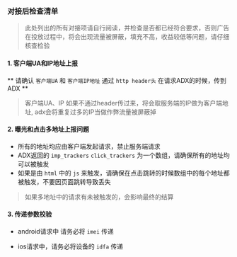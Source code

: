 ### 对接后检查清单

> 此处列出的所有对接项请自行阅读，并检查是否都已经符合要求，否则广告在投放过程中，将会出现流量被屏蔽，填充不高，收益较低等问题，请仔细核查检验

#### 1. 客户端UA和IP地址上报

** 请确认 ``客户端UA`` 和 ``客户端IP地址`` 通过 ``http header头`` 在请求ADX的时候，传到ADX **

> 客户端UA、IP 如果不通过header传过来，将会取服务端的IP做为客户端地址, adx会将重复过多的IP当做作弊流量被屏蔽掉

#### 2. 曝光和点击多地址上报问题

   - 所有的地址均应由客户端发起请求，禁止服务端请求
   - ADX返回的 ``imp_trackers`` ``click_trackers`` 为一个数组，请确保所有的地址均可以被触发
   - 如果是由 ``html`` 中的 ``js`` 来触发，请确保在点击跳转的时候数组中的每个地址都被触发，不要因页面跳转导致丢失

> 如果多地址中的请求有未被触发的，会影响最终的结算


#### 3. 传递参数校验

   * android请求中 请务必将  ``imei`` 传递

   * ios请求中，请务必将设备的  ``idfa`` 传递

